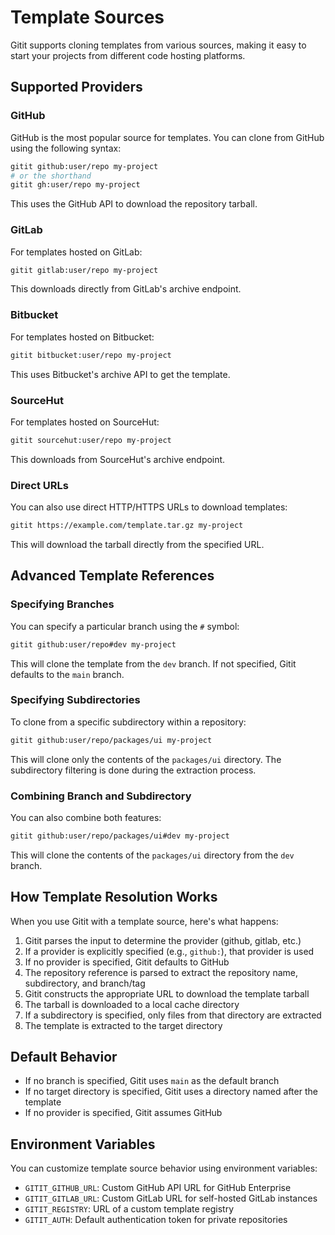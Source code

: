 # Template Sources

Gitit supports cloning templates from various sources, making it easy to start your projects from different code hosting platforms.

## Supported Providers

### GitHub

GitHub is the most popular source for templates. You can clone from GitHub using the following syntax:

```bash
gitit github:user/repo my-project
# or the shorthand
gitit gh:user/repo my-project
```

This uses the GitHub API to download the repository tarball.

### GitLab

For templates hosted on GitLab:

```bash
gitit gitlab:user/repo my-project
```

This downloads directly from GitLab's archive endpoint.

### Bitbucket

For templates hosted on Bitbucket:

```bash
gitit bitbucket:user/repo my-project
```

This uses Bitbucket's archive API to get the template.

### SourceHut

For templates hosted on SourceHut:

```bash
gitit sourcehut:user/repo my-project
```

This downloads from SourceHut's archive endpoint.

### Direct URLs

You can also use direct HTTP/HTTPS URLs to download templates:

```bash
gitit https://example.com/template.tar.gz my-project
```

This will download the tarball directly from the specified URL.

## Advanced Template References

### Specifying Branches

You can specify a particular branch using the `#` symbol:

```bash
gitit github:user/repo#dev my-project
```

This will clone the template from the `dev` branch. If not specified, Gitit defaults to the `main` branch.

### Specifying Subdirectories

To clone from a specific subdirectory within a repository:

```bash
gitit github:user/repo/packages/ui my-project
```

This will clone only the contents of the `packages/ui` directory. The subdirectory filtering is done during the extraction process.

### Combining Branch and Subdirectory

You can also combine both features:

```bash
gitit github:user/repo/packages/ui#dev my-project
```

This will clone the contents of the `packages/ui` directory from the `dev` branch.

## How Template Resolution Works

When you use Gitit with a template source, here's what happens:

1. Gitit parses the input to determine the provider (github, gitlab, etc.)
2. If a provider is explicitly specified (e.g., `github:`), that provider is used
3. If no provider is specified, Gitit defaults to GitHub
4. The repository reference is parsed to extract the repository name, subdirectory, and branch/tag
5. Gitit constructs the appropriate URL to download the template tarball
6. The tarball is downloaded to a local cache directory
7. If a subdirectory is specified, only files from that directory are extracted
8. The template is extracted to the target directory

## Default Behavior

- If no branch is specified, Gitit uses `main` as the default branch
- If no target directory is specified, Gitit uses a directory named after the template
- If no provider is specified, Gitit assumes GitHub

## Environment Variables

You can customize template source behavior using environment variables:

- `GITIT_GITHUB_URL`: Custom GitHub API URL for GitHub Enterprise
- `GITIT_GITLAB_URL`: Custom GitLab URL for self-hosted GitLab instances
- `GITIT_REGISTRY`: URL of a custom template registry
- `GITIT_AUTH`: Default authentication token for private repositories
